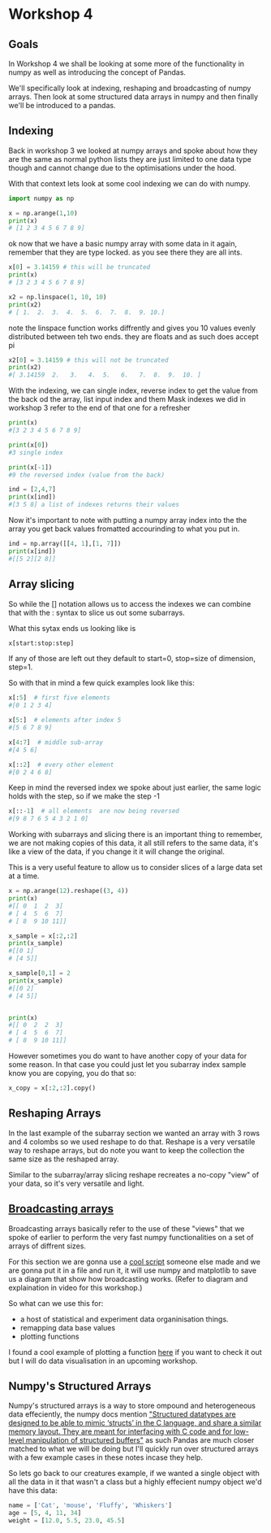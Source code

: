 # Workshop 4
## Goals
In Workshop 4 we shall be looking at some more of the functionality in numpy as well as introducing the concept of Pandas.

We'll specifically look at indexing, reshaping and broadcasting of numpy arrays. Then look at some structured data arrays in numpy and then finally we'll be introduced to a pandas.


## Indexing 

Back in workshop 3 we looked at numpy arrays and spoke about how they are the same as normal python lists they are just limited to one data type though and cannot change due to the optimisations under the hood. 

With that context lets look at some cool indexing we can do with numpy.

```python
import numpy as np

x = np.arange(1,10)
print(x)
# [1 2 3 4 5 6 7 8 9]
```

ok now that we have a basic numpy array with some data in it again, remember that they are type locked. 
as you see there they are all ints. 

```python
x[0] = 3.14159 # this will be truncated 
print(x)
# [3 2 3 4 5 6 7 8 9]

x2 = np.linspace(1, 10, 10)
print(x2)
# [ 1.  2.  3.  4.  5.  6.  7.  8.  9. 10.]
```
note the linspace function works diffrently and gives you 10 values evenly distributed between teh two ends. they are floats and as such does accept pi
```python
x2[0] = 3.14159 # this will not be truncated
print(x2)
#[ 3.14159  2.   3.   4.  5.   6.   7.  8.  9.  10. ]
```

With the indexing, we can single index, reverse index to get the value from the back od the array, list input index and them Mask indexes we did in workshop 3 refer to the end of that one for a refresher

```python
print(x)
#[3 2 3 4 5 6 7 8 9]

print(x[0])
#3 single index

print(x[-1])
#9 the reversed index (value from the back)

ind = [2,4,7]
print(x[ind])
#[3 5 8] a list of indexes returns their values
```

Now it's important to note with putting a numpy array index into the the array you get back values fromatted accourinding to what you put in. 

```python
ind = np.array([[4, 1],[1, 7]])
print(x[ind])
#[[5 2][2 8]]
```

## Array slicing 

So while the [] notation allows us to access the indexes we can combine that with the : syntax to slice us out some subarrays. 

What this sytax ends us looking like is

```python
x[start:stop:step]
```

If any of those are left out they default to start=0, stop=size of dimension, step=1.

So with that in mind a few quick examples look like this:

```python
x[:5]  # first five elements
#[0 1 2 3 4]

x[5:]  # elements after index 5
#[5 6 7 8 9]

x[4:7]  # middle sub-array
#[4 5 6]

x[::2]  # every other element
#[0 2 4 6 8]

```
Keep in mind the reversed index we spoke about just earlier, the same logic holds with the step, so if we make the step -1
```python
x[::-1]  # all elements  are now being reversed
#[9 8 7 6 5 4 3 2 1 0]
```


Working with subarrays and slicing there is an important thing to remember, 
we are not making copies of this data, it all still refers to the same data, it's like a view of the data, if you change it it will change the original. 

This is a very useful feature to allow us to consider slices of a large data set at a time. 


```python 
x = np.arange(12).reshape((3, 4))
print(x)
#[[ 0  1  2  3]
# [ 4  5  6  7]
# [ 8  9 10 11]]

x_sample = x[:2,:2]
print(x_sample)
#[[0 1]
# [4 5]]

x_sample[0,1] = 2
print(x_sample)
#[[0 2]
# [4 5]]


print(x)
#[[ 0  2  2  3]
# [ 4  5  6  7]
# [ 8  9 10 11]]
```

However sometimes you do want to have another copy of your data for some reason. In that case you could just let you subarray index sample know you are copying, you do that so:

```python 
x_copy = x[:2,:2].copy()
```


## Reshaping Arrays

In the last example of the subarray section we wanted an array with 3 rows and 4 colombs so we used reshape to do that. Reshape is a very versatile way to reshape arrays, but do note you want to keep the collection the same size as the reshaped array. 

Similar to the subarray/array slicing reshape recreates a no-copy "view" of your data, so it's very versatile and light. 

## [Broadcasting arrays](https://jakevdp.github.io/PythonDataScienceHandbook/06.00-figure-code.html#Broadcasting)

Broadcasting arrays basically refer to the use of these "views" that we spoke of earlier to perform the very fast numpy functionalities on a set of arrays of diffrent sizes. 


For this section we are gonna use a [cool script](https://jakevdp.github.io/PythonDataScienceHandbook/06.00-figure-code.html#Broadcasting) someone else made and we are gonna put it in a file and run it, it will use numpy and matplotlib to save us a diagram that show how broadcasting works. (Refer to diagram and explaination in video for this workshop.) 

So what can we use this for:
- a host of statistical and experiment data organinisation things. 
- remapping data base values
- plotting functions

I found a cool example of plotting a function [here](https://jakevdp.github.io/PythonDataScienceHandbook/04.04-density-and-contour-plots.html) if you want to check it out but I will do data visualisation in an upcoming workshop.

## Numpy's Structured Arrays

Numpy's structured arrays is a way to store ompound and heterogeneous data effeciently, the numpy docs mention ["Structured datatypes are designed to be able to mimic ‘structs’ in the C language, and share a similar memory layout. They are meant for interfacing with C code and for low-level manipulation of structured buffers"](https://numpy.org/doc/stable/user/basics.rec.html?highlight=structured%20array#module-numpy.doc.structured_arrays) as such Pandas are much closer matched to what we will be doing but I'll quickly run over structured arrays with a few example cases in these notes incase they help.

So lets go back to our creatures example, if we wanted a single object with all the data in it that wasn't a class but a highly effecient numpy object we'd have this data:

```python
name = ['Cat', 'mouse', 'Fluffy', 'Whiskers']
age = [5, 4, 11, 34]
weight = [12.0, 5.5, 23.0, 45.5]
```